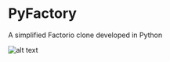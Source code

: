 # PyFactory
 A simplified Factorio clone developed in Python


 ![alt text](https://i.ibb.co/q5dv2z9/screenshot.png)

